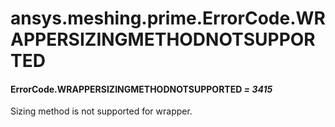 # ansys.meshing.prime.ErrorCode.WRAPPERSIZINGMETHODNOTSUPPORTED



#### ErrorCode.WRAPPERSIZINGMETHODNOTSUPPORTED *= 3415*

Sizing method is not supported for wrapper.

<!-- !! processed by numpydoc !! -->
